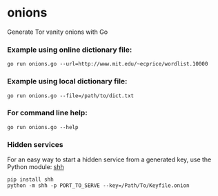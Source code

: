 # onions
Generate Tor vanity onions with Go

### Example using online dictionary file:

```go run onions.go --url=http://www.mit.edu/~ecprice/wordlist.10000```

### Example using local dictionary file:

```go run onions.go --file=/path/to/dict.txt```

### For command line help:

```go run onions.go --help```

### Hidden services

For an easy way to start a hidden service from a generated key, use the Python module: [shh](https://github.com/wybiral/shh)

```
pip install shh
python -m shh -p PORT_TO_SERVE --key=/Path/To/Keyfile.onion
```
